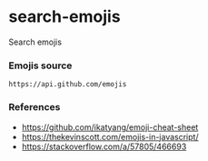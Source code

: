 # search-emojis
Search emojis

### Emojis source
`https://api.github.com/emojis`

### References
* https://github.com/ikatyang/emoji-cheat-sheet
* https://thekevinscott.com/emojis-in-javascript/
* https://stackoverflow.com/a/57805/466693
